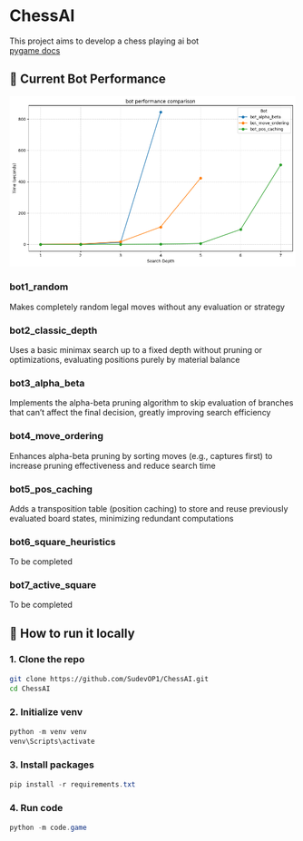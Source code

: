# ChessAI

This project aims to develop a chess playing ai bot<br>
[pygame docs](https://www.pygame.org/docs/)
<br>

## 🤖 Current Bot Performance
![Example](https://raw.githubusercontent.com/SudevOP1/ChessAI/main/code/analysis/bot_performance_comparison.png)<br> 

### bot1_random
Makes completely random legal moves without any evaluation or strategy<br>
### bot2_classic_depth
Uses a basic minimax search up to a fixed depth without pruning or optimizations, evaluating positions purely by material balance<br>
### bot3_alpha_beta
Implements the alpha-beta pruning algorithm to skip evaluation of branches that can’t affect the final decision, greatly improving search efficiency<br>
### bot4_move_ordering
Enhances alpha-beta pruning by sorting moves (e.g., captures first) to increase pruning effectiveness and reduce search time<br>
### bot5_pos_caching
Adds a transposition table (position caching) to store and reuse previously evaluated board states, minimizing redundant computations<br>
### bot6_square_heuristics
To be completed<br>
### bot7_active_square
To be completed<br>

## 🚀 How to run it locally

### 1. Clone the repo
```bash
git clone https://github.com/SudevOP1/ChessAI.git
cd ChessAI
```
### 2. Initialize venv
```powershell
python -m venv venv
venv\Scripts\activate
```
### 3. Install packages
```powershell
pip install -r requirements.txt
```
### 4. Run code
```powershell
python -m code.game
```
<br>
